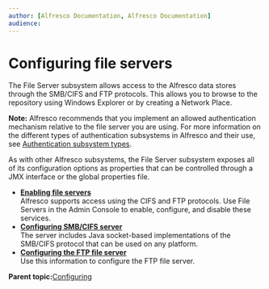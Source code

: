 ```yaml
---
author: [Alfresco Documentation, Alfresco Documentation]
audience: 
---
```


# Configuring file servers

The File Server subsystem allows access to the Alfresco data stores through the SMB/CIFS and FTP protocols. This allows you to browse to the repository using Windows Explorer or by creating a Network Place.

**Note:** Alfresco recommends that you implement an allowed authentication mechanism relative to the file server you are using. For more information on the different types of authentication subsystems in Alfresco and their use, see [Authentication subsystem types](auth-subsystem-types.md).

As with other Alfresco subsystems, the File Server subsystem exposes all of its configuration options as properties that can be controlled through a JMX interface or the global properties file.

-   **[Enabling file servers](../tasks/adminconsole-fileservers.md)**  
Alfresco supports access using the CIFS and FTP protocols. Use File Servers in the Admin Console to enable, configure, and disable these services.
-   **[Configuring SMB/CIFS server](../concepts/fileserv-subsystem-CIFS.md)**  
The server includes Java socket-based implementations of the SMB/CIFS protocol that can be used on any platform.
-   **[Configuring the FTP file server](../concepts/fileserv-ftp-intro.md)**  
Use this information to configure the FTP file server.

**Parent topic:**[Configuring](../concepts/ch-configuration.md)


